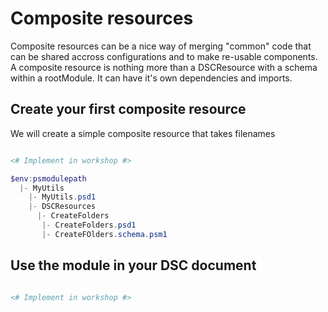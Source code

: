 # Composite resources

Composite resources can be a nice way of merging "common" code that can be shared accross configurations and to make re-usable components. 
A composite resource is nothing more than a DSCResource with a schema within a rootModule. It can have it's own dependencies and imports.


## Create your first composite resource 

We will create a simple composite resource that takes filenames 

```powershell

<# Implement in workshop #>

$env:psmodulepath
  |- MyUtils
    |- MyUtils.psd1
    |- DSCResources
      |- CreateFolders
       |- CreateFolders.psd1
       |- CreateFOlders.schema.psm1

```

## Use the module in your DSC document

```powershell

<# Implement in workshop #>

```